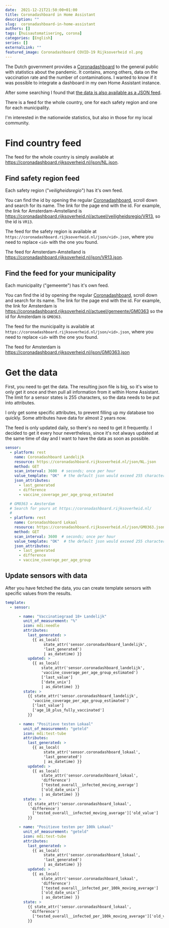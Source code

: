 ```yaml
--- 
date:  2021-12-21T21:50:00+01:00
title: Coronadashboard in Home Assistant
description: ""
slug:  coronadashboard-in-home-assistant
authors: []
tags: [huisautomatisering, corona]
categories: [English]
series: []
externalLink: ""
featured_image: Coronadashboard COVID-19 Rijksoverheid nl.png
---
```

The Dutch government provides a [Coronadashboard][coronadashboard] to the general public with statistics about the pandemic. It contains, among others, data on the vaccination rate and the number of contaminations. I wanted to know if it was possible to integrate a dashboard in my own Home Assistant instance.

After some searching I found that [the data is also available as a JSON feed][domoticz].

There is a feed for the whole country, one for each safety region and one for each municipality.

I'm interested in the nationwide statistics, but also in those for my local community.

# Find country feed

The feed for the whole country is simply available at https://coronadashboard.rijksoverheid.nl/json/NL.json.

## Find safety region feed

Each safety region ("*veiligheidsregio*") has it's own feed.

You can find the id by opening the regular [Coronadashboard][coronadashboard], scroll down and search for its name. The link for the page end with the id. For example, the link for Amsterdam-Amstelland is https://coronadashboard.rijksoverheid.nl/actueel/veiligheidsregio/VR13, so the id is `VR13`.

The feed for the safety region is available at `https://coronadashboard.rijksoverheid.nl/json/<id>.json`, where you need to replace `<id>` with the one you found.

The feed for Amsterdam-Amstelland is https://coronadashboard.rijksoverheid.nl/json/VR13.json.

## Find the feed for your municipality

Each municipality ("gemeente") has it's own feed.

You can find the id by opening the regular [Coronadashboard][coronadashboard], scroll down and search for its name. The link for the page end with the id. For example, the link for Amsterdam is https://coronadashboard.rijksoverheid.nl/actueel/gemeente/GM0363 so the id for Amsterdam is `GM0363`.

The feed for the municipality is available at `https://coronadashboard.rijksoverheid.nl/json/<id>.json`, where you need to replace `<id>` with the one you found.

The feed for Amsterdam is https://coronadashboard.rijksoverheid.nl/json/GM0363.json

# Get the data

First, you need to get the data. The resulting json file is big, so it's wise to only get it once and then pull all information from it within Home Assistant. The limit for a sensor states is 255 characters, so the data needs to be put into attributes.

I only get some specific attributes, to prevent filling up my database too quickly. Some attributes have data for almost 2 years now.

The feed is only updated daily, so there's no need to get it frequently. I decided to get it every hour nevertheless, since it's not always updated at the same time of day and I want to have the data as soon as possible.

```yaml
sensor:
  - platform: rest
    name: Coronadashboard Landelijk
    resource: https://coronadashboard.rijksoverheid.nl/json/NL.json
    method: GET
    scan_interval: 3600  # seconds; once per hour
    value_template: "OK"  # the default json would exceed 255 character limit
    json_attributes:
      - last_generated
      - difference
      - vaccine_coverage_per_age_group_estimated

  # GM0363 = Amsterdam
  # Search for yours at https://coronadashboard.rijksoverheid.nl/
  #
  - platform: rest
    name: Coronadashboard Lokaal
    resource: https://coronadashboard.rijksoverheid.nl/json/GM0363.json
    method: GET
    scan_interval: 3600  # seconds; once per hour
    value_template: "OK"  # the default json would exceed 255 character limit
    json_attributes:
      - last_generated
      - difference
      - vaccine_coverage_per_age_group
```

## Update sensors with data

After you have fetched the data, you can create template sensors with specific values from the results.

```yaml
template:
  - sensor:

      - name: "Vaccinatiegraad 18+ Landelijk"
        unit_of_measurement: "%"
        icon: mdi:needle
        attributes:
          last_generated: >
            {{ as_local(
                 state_attr('sensor.coronadashboard_landelijk',
                 'last_generated')
                 | as_datetime) }}
          updated: >
            {{ as_local(
                state_attr('sensor.coronadashboard_landelijk',
                'vaccine_coverage_per_age_group_estimated')
                ['last_value']
                ['date_unix']
                | as_datetime) }}
        state: >
          {{ state_attr('sensor.coronadashboard_landelijk',
            'vaccine_coverage_per_age_group_estimated')
            ['last_value']
            ['age_18_plus_fully_vaccinated']
          }}

      - name: "Positieve testen Lokaal"
        unit_of_measurement: "geteld"
        icon: mdi:test-tube
        attributes:
          last_generated: >
            {{ as_local(
                 state_attr('sensor.coronadashboard_lokaal',
                 'last_generated')
                 | as_datetime) }}
          updated: >
            {{ as_local(
                state_attr('sensor.coronadashboard_lokaal',
                'difference')
                ['tested_overall__infected_moving_average']
                ['old_date_unix']
                | as_datetime) }}
        state: >
          {{ state_attr('sensor.coronadashboard_lokaal',
           'difference')
            ['tested_overall__infected_moving_average']['old_value']
          }}

      - name: "Positieve testen per 100k Lokaal"
        unit_of_measurement: "geteld"
        icon: mdi:test-tube
        attributes:
          last_generated: >
            {{ as_local(
                 state_attr('sensor.coronadashboard_lokaal',
                 'last_generated')
                 | as_datetime) }}
          updated: >
            {{ as_local(
                state_attr('sensor.coronadashboard_lokaal',
                'difference')
                ['tested_overall__infected_per_100k_moving_average']
                ['old_date_unix']
                | as_datetime) }}
        state: >
          {{ state_attr('sensor.coronadashboard_lokaal',
           'difference')
            ['tested_overall__infected_per_100k_moving_average']['old_value']
          }}
```

[domoticz]: https://github.com/akamming/domoticz-coronadashboard
[coronadashboard]: https://coronadashboard.rijksoverheid.nl/
